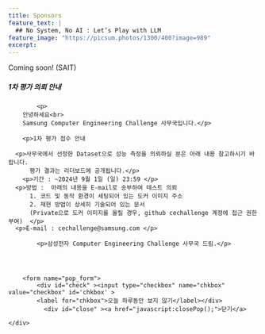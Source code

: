 ```yaml
---
title: Sponsors
feature_text: |
  ## No System, No AI : Let’s Play with LLM
feature_image: "https://picsum.photos/1300/400?image=989"
excerpt:
---
```


Coming soon!
(SAIT)


<!-- layer popup content -->

<div class="layerPopup" id="layer_popup" style="visibility: visible;">
    <div class="layerBox">
        <h5 class="title">1차 평가 의뢰 안내</h5>
        <div class="cont">
		
            <p>
	    안녕하세요<br>      
	    Samsung Computer Engineering Challenge 사무국입니다.</p>  
	   
	    <p>1차 평가 접수 안내 

      <p>사무국에서 선정한 Dataset으로 성능 측정을 의뢰하실 분은 아래 내용 참고하시기 바랍니다.    
          평가 결과는 리더보드에 공개됩니다.</p>  
	    <p>기간 : ~2024년 9월 1일 (일) 23:59 </p>  
      <p>방법 :  아래의 내용을 E-mail로 송부하여 테스트 의뢰     
          1. 코드 및 동작 환경이 세팅되어 있는 도커 이미지 주소    
          2. 재현 방법이 상세히 기술되어 있는 문서      
          (Private으로 도커 이미지를 올릴 경우, github cechallenge 계정에 접근 권한 부여)  </p>   
      <p>E-mail : cechallenge@samsung.com </p>   

            <p>삼성전자 Computer Engineering Challenge 사무국 드림.</p>
            
  
                 
         
        <form name="pop_form">
            <div id="check" ><input type="checkbox" name="chkbox" value="checkbox" id='chkbox' >
            <label for="chkbox">오늘 하루동안 보지 않기</label></div>
		      <div id="close" ><a href="javascript:closePop();">닫기</a>
		
	</div>  
